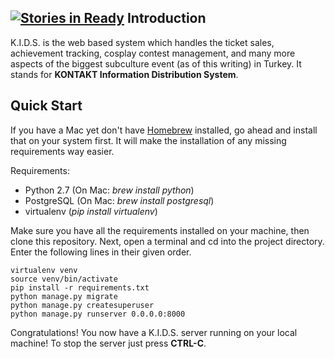 [![Stories in Ready](https://badge.waffle.io/isair/takt-kids.png?label=ready&title=Ready)](https://waffle.io/isair/takt-kids)
Introduction
--------------

K.I.D.S. is the web based system which handles the ticket sales, achievement tracking, cosplay contest management, and many more aspects of the biggest subculture event (as of this writing) in Turkey. It stands for __KONTAKT Information Distribution System__.

Quick Start
--------------

If you have a Mac yet don't have [Homebrew](http://brew.sh) installed, go ahead and install that on your system first. It will make the installation of any missing requirements way easier.

Requirements:
* Python 2.7 (On Mac: _brew install python_)
* PostgreSQL (On Mac: _brew install postgresql_)
* virtualenv (_pip install virtualenv_)

Make sure you have all the requirements installed on your machine, then clone this repository. Next, open a terminal and cd into the project directory. Enter the following lines in their given order.

```
virtualenv venv
source venv/bin/activate
pip install -r requirements.txt
python manage.py migrate
python manage.py createsuperuser
python manage.py runserver 0.0.0.0:8000
```

Congratulations! You now have a K.I.D.S. server running on your local machine! To stop the server just press __CTRL-C__.
